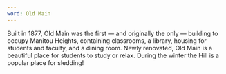 ```yaml
---
word: Old Main
---
```


Built in 1877, Old Main was the first — and originally the only — building to occupy Manitou Heights, containing classrooms, a library, housing for students and faculty, and a dining room. Newly renovated, Old Main is a beautiful place for students to study or relax. During the winter the Hill is a popular place for sledding!
